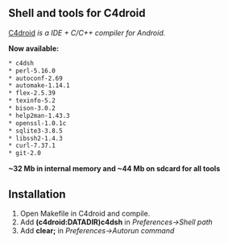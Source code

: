 Shell and tools for C4droid
----------------------------
[C4droid] *is a IDE + C/C++ compiler for Android.*

**Now available:**
```sh
* c4dsh
* perl-5.16.0
* autoconf-2.69
* automake-1.14.1
* flex-2.5.39
* texinfo-5.2
* bison-3.0.2
* help2man-1.43.3
* openssl-1.0.1c
* sqlite3-3.8.5
* libssh2-1.4.3
* curl-7.37.1
* git-2.0
```
**~32 Mb in internal memory and ~44 Mb on sdcard for all tools**

Installation
--------------

1.  Open Makefile in C4droid and compile.
2.  Add **(c4droid:DATADIR)c4dsh**  in *Preferences->Shell path*
3.  Add **clear;**  in *Preferences->Autorun command*

[C4droid]:https://play.google.com/store/apps/details?id=com.n0n3m4.droidc
